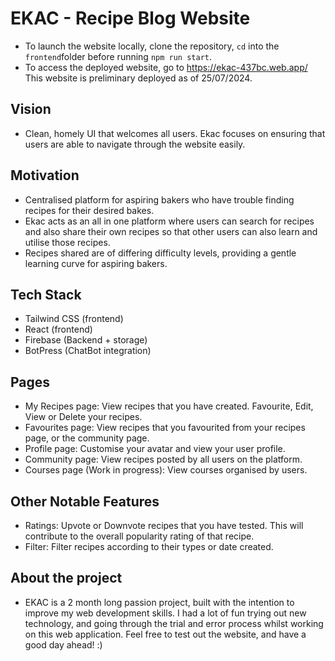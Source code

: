 # EKAC - Recipe Blog Website

* To launch the website locally, clone the repository, `cd` into the `frontend`folder before running `npm run start`. 
* To access the deployed website, go to https://ekac-437bc.web.app/ This website is preliminary deployed as of 25/07/2024. 

## Vision
* Clean, homely UI that welcomes all users. Ekac focuses on ensuring that users are able to navigate through the website easily.

## Motivation 
* Centralised platform for aspiring bakers who have trouble finding recipes for their desired bakes. 
* Ekac acts as an all in one platform where users can search for recipes and also share their own recipes so that other users can also learn and utilise those recipes.
* Recipes shared are of differing difficulty levels, providing a gentle learning curve for aspiring bakers.

## Tech Stack 
* Tailwind CSS (frontend)
* React (frontend)
* Firebase (Backend + storage)
* BotPress (ChatBot integration)

## Pages 
* My Recipes page: View recipes that you have created. Favourite, Edit, View or Delete your recipes. 
* Favourites page: View recipes that you favourited from your recipes page, or the community page.
* Profile page: Customise your avatar and view your user profile.
* Community page: View recipes posted by all users on the platform.
* Courses page (Work in progress): View courses organised by users.

## Other Notable Features
* Ratings: Upvote or Downvote recipes that you have tested. This will contribute to the overall popularity rating of that recipe.
* Filter: Filter recipes according to their types or date created.

## About the project 
* EKAC is a 2 month long passion project, built with the intention to improve my web development skills. I had a lot of fun trying out new technology, and going through the trial and error process whilst working on this web application. Feel free to test out the website, and have a good day ahead! :)
